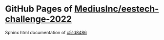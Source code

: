 GitHub Pages of [MediusInc/eestech-challenge-2022](https://github.com/MediusInc/eestech-challenge-2022.git)
===
Sphinx html documentation of [c51d8486](https://github.com/MediusInc/eestech-challenge-2022/tree/c51d84860ce652e1f460f657a26f4fe7f1c26000)
